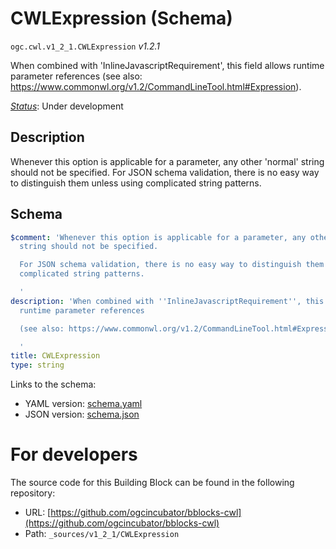 
# CWLExpression (Schema)

`ogc.cwl.v1_2_1.CWLExpression` *v1.2.1*

When combined with 'InlineJavascriptRequirement', this field allows runtime parameter references
(see also: https://www.commonwl.org/v1.2/CommandLineTool.html#Expression).


[*Status*](http://www.opengis.net/def/status): Under development

## Description

Whenever this option is applicable for a parameter, any other 'normal' string should not be specified.
For JSON schema validation, there is no easy way to distinguish them unless using complicated string patterns.

## Schema

```yaml
$comment: 'Whenever this option is applicable for a parameter, any other ''normal''
  string should not be specified.

  For JSON schema validation, there is no easy way to distinguish them unless using
  complicated string patterns.

  '
description: 'When combined with ''InlineJavascriptRequirement'', this field allows
  runtime parameter references

  (see also: https://www.commonwl.org/v1.2/CommandLineTool.html#Expression).

  '
title: CWLExpression
type: string

```

Links to the schema:

* YAML version: [schema.yaml](https://ogcincubator.github.io/bblocks-cwl/build/annotated/cwl/v1_2_1/CWLExpression/schema.json)
* JSON version: [schema.json](https://ogcincubator.github.io/bblocks-cwl/build/annotated/cwl/v1_2_1/CWLExpression/schema.yaml)


# For developers

The source code for this Building Block can be found in the following repository:

* URL: [https://github.com/ogcincubator/bblocks-cwl](https://github.com/ogcincubator/bblocks-cwl)
* Path: `_sources/v1_2_1/CWLExpression`

